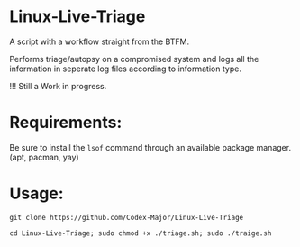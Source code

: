 # Linux-Live-Triage
A script with a workflow straight from the BTFM.

Performs triage/autopsy on a compromised system and logs all the information in seperate log files according to information type.

!!! Still a Work in progress.

# Requirements:
  Be sure to install the `lsof` command through an available package manager. (apt, pacman, yay)
# Usage:
  `git clone https://github.com/Codex-Major/Linux-Live-Triage`
  
  `cd Linux-Live-Triage; sudo chmod +x ./triage.sh; sudo ./traige.sh`
